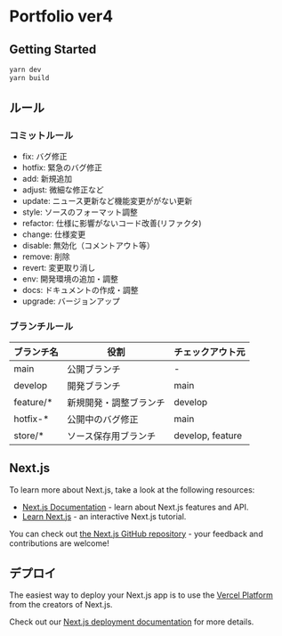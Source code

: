 # Portfolio ver4

## Getting Started

```bash
yarn dev
yarn build
```

## ルール

### コミットルール

* fix: バグ修正
* hotfix: 緊急のバグ修正
* add: 新規追加
* adjust: 微細な修正など
* update: ニュース更新など機能変更ががない更新
* style: ソースのフォーマット調整
* refactor: 仕様に影響がないコード改善(リファクタ)
* change: 仕様変更
* disable: 無効化（コメントアウト等）
* remove: 削除
* revert: 変更取り消し
* env: 開発環境の追加・調整
* docs: ドキュメントの作成・調整
* upgrade: バージョンアップ

### ブランチルール

| ブランチ名 | 役割 | チェックアウト元 |
| --- |  --- |  --- | 
| main | 公開ブランチ | - |
| develop | 開発ブランチ | main |
| feature/* | 新規開発・調整ブランチ | develop |
| hotfix-* | 公開中のバグ修正 | main
| store/* | ソース保存用ブランチ | develop, feature |

## Next.js

To learn more about Next.js, take a look at the following resources:

- [Next.js Documentation](https://nextjs.org/docs) - learn about Next.js features and API.
- [Learn Next.js](https://nextjs.org/learn) - an interactive Next.js tutorial.

You can check out [the Next.js GitHub repository](https://github.com/vercel/next.js/) - your feedback and contributions are welcome!

## デプロイ

The easiest way to deploy your Next.js app is to use the [Vercel Platform](https://vercel.com/new?utm_medium=default-template&filter=next.js&utm_source=create-next-app&utm_campaign=create-next-app-readme) from the creators of Next.js.

Check out our [Next.js deployment documentation](https://nextjs.org/docs/deployment) for more details.
